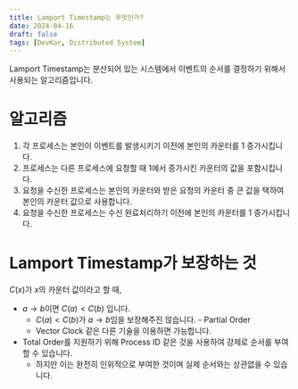 ```yaml
---
title: Lamport Timestamp는 무엇인가?
date: 2024-04-16
draft: false
tags: [DevKor, Distributed System]
---
```


Lamport Timestamp는 분산되어 있는 시스템에서 이벤트의 순서를 결정하기 위해서 사용되는 알고리즘입니다.

# 알고리즘

1. 각 프로세스는 본인이 이벤트를 발생시키기 이전에 본인의 카운터를 1 증가시킵니다.
2. 프로세스는 다른 프로세스에 요청할 때 1에서 증가시킨 카운터의 값을 포함시킵니다.
3. 요청을 수신한 프로세스는 본인의 카운터와 받은 요청의 카운터 중 큰 값을 택하여 본인의 카운터 값으로 사용합니다.
4. 요청을 수신한 프로세스는 수신 완료처리하기 이전에 본인의 카운터를 1 증가시킵니다.

# Lamport Timestamp가 보장하는 것

$C(x)$가 $x$의 카운터 값이라고 할 때,

- $a \rightarrow b$이면 $C(a) < C(b)$ 입니다.
    - $C(a) < C(b)$가 $a \rightarrow b$임을 보장해주진 않습니다. - Partial Order
    - Vector Clock 같은 다른 기술을 이용하면 가능합니다.
- Total Order를 지원하기 위해 Process ID 같은 것을 사용하여 강제로 순서를 부여할 수 있습니다.
    - 하지만 이는 완전히 인위적으로 부여한 것이며 실제 순서와는 상관없을 수 있습니다.
